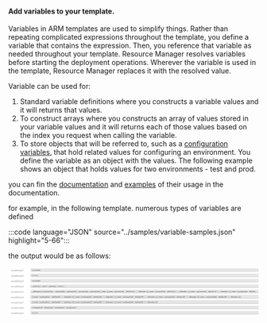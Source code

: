 #### Add variables to your template.

Variables in ARM templates are used to simplify things. Rather than repeating complicated expressions throughout the template, you define a variable that contains the expression. Then, you reference that variable as needed throughout your template. Resource Manager resolves variables before starting the deployment operations. Wherever the variable is used in the template, Resource Manager replaces it with the resolved value.

Variable can be used for:
1. Standard variable definitions where you constructs a variable values and it will returns that values.
1. To construct arrays where you constructs an array of values stored in your variable values and it will returns each of those values based on the index you request when calling the variable.
1. To store objects that will be referred to, such as a [configuration variables](https://docs.microsoft.com/azure/azure-resource-manager/templates/template-variables#configuration-variables), that hold related values for configuring an environment. You define the variable as an object with the values. The following example shows an object that holds values for two environments - test and prod.


you can fin the [documentation](https://docs.microsoft.com/azure/azure-resource-manager/templates/template-variables) and [examples](https://docs.microsoft.com/azure/azure-resource-manager/templates/template-variables#example-templates) of their usage in the documentation.

for example, in the following template.  numerous types of variables are defined

:::code language="JSON" source="../samples/variable-samples.json" highlight="5-66":::

the output would be as follows:

![Variable Output Sample](../media/variable-sample-output.png)


